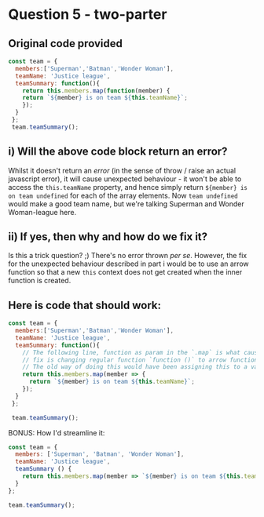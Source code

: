 # Question 5 - two-parter

## Original code provided
```js
const team = {
  members:['Superman','Batman','Wonder Woman'],
  teamName: 'Justice league',
  teamSummary: function(){
    return this.members.map(function(member) {
    return `${member} is on team ${this.teamName}`;
    });
  }
 };
 team.teamSummary();
```

## i) Will the above code block return an error?

Whilst it doesn't return an _error_ (in the sense of throw / raise an actual javascript error), 
it will cause unexpected behaviour - it won't be able to access the `this.teamName` property,
and hence simply return `${member} is on team undefined` for each of the array elements.
Now `team undefined` would make a good team name, but we're talking Superman and Wonder Woman-league here.

## ii) If yes, then why and how do we fix it?

Is this a trick question? ;) There's no error thrown _per se_. However, the fix for the unexpected behaviour
described in part i would be to use an arrow function so that a new `this` context does not get created
when the inner function is created.


## Here is code that should work:

```js
const team = {
  members:['Superman','Batman','Wonder Woman'],
  teamName: 'Justice league',
  teamSummary: function(){
    // The following line, function as param in the `.map` is what caused unexpected behaviour,
    // fix is changing regular function `function ()` to arrow function `() =>`
    // The old way of doing this would have been assigning this to a variable before the function was created
    return this.members.map(member => {
      return `${member} is on team ${this.teamName}`;
    });
  }
 };

 team.teamSummary();
```


BONUS: How I'd streamline it:
```js
const team = {
  members: ['Superman', 'Batman', 'Wonder Woman'],
  teamName: 'Justice league',
  teamSummary () {
    return this.members.map(member => `${member} is on team ${this.teamName}`)
  }
};

team.teamSummary();
```
